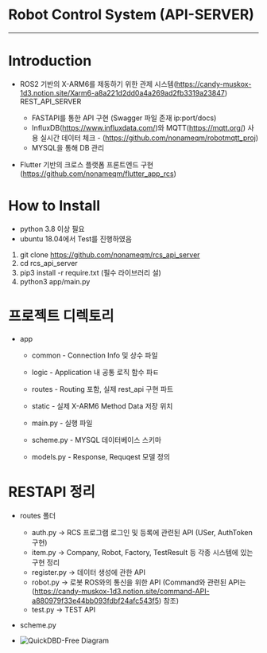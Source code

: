 # Robot Control System (API-SERVER)
------------
# Introduction
- ROS2 기반의 X-ARM6를 제동하기 위한 관제 시스템(https://candy-muskox-1d3.notion.site/Xarm6-a8a221d2dd0a4a269ad2fb3319a23847) REST_API_SERVER
  - FASTAPI를 통한 API 구현 (Swagger 파일 존재 ip:port/docs)
  - InfluxDB(https://www.influxdata.com/)와 MQTT(https://mqtt.org/) 사용 실시간 데이터 체크 - (https://github.com/nonameqm/robotmqtt_proj)
  - MYSQL을 통해 DB 관리

- Flutter 기반의 크로스 플랫폼 프론트엔드 구현 (https://github.com/nonameqm/flutter_app_rcs)




# How to Install
- python 3.8 이상 필요
- ubuntu 18.04에서 Test를 진행하였음


1. git clone https://github.com/nonameqm/rcs_api_server
2. cd rcs_api_server
3. pip3 install -r require.txt (필수 라이브러리 설)
4. python3 app/main.py



# 프로젝트 디렉토리
- app
  - common - Connection Info 및 상수 파일

  - logic - Application 내 공통 로직 함수 파ㅌ

  - routes - Routing 포함, 실제 rest_api 구현 파트

  - static - 실제 X-ARM6 Method Data 저장 위치

  - main.py - 실행 파일

  - scheme.py - MYSQL 데이터베이스 스키마

  - models.py - Response, Requqest 모델 정의 


# RESTAPI 정리
- routes 폴더
  - auth.py -> RCS 프로그램 로그인 및 등록에 관련된 API (USer, AuthToken  구현)
  - item.py -> Company, Robot, Factory, TestResult 등 각종 시스템에 있는 구현 정리
  - register.py -> 데이터 생성에  관한 API
  - robot.py -> 로봇 ROS와의 통신을 위한 API (Command와 관련된 API는 (https://candy-muskox-1d3.notion.site/command-API-a880979f33e44bb093fdbf24afc543f5) 참조)
  - test.py -> TEST API


- scheme.py
- ![QuickDBD-Free Diagram](https://user-images.githubusercontent.com/48423723/154422342-90450b43-bbda-4c71-8d60-54fbfbc8bdda.png)

